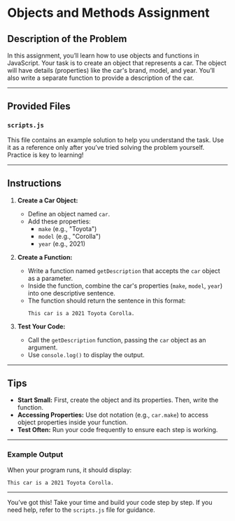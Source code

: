 # Objects and Methods Assignment

## Description of the Problem

In this assignment, you’ll learn how to use objects and functions in JavaScript. Your task is to create an object that represents a car. The object will have details (properties) like the car's brand, model, and year. You’ll also write a separate function to provide a description of the car.

---

## Provided Files

### `scripts.js`

This file contains an example solution to help you understand the task. Use it as a reference only after you’ve tried solving the problem yourself. Practice is key to learning!

---

## Instructions

1. **Create a Car Object:**

   - Define an object named `car`.
   - Add these properties:
     - `make` (e.g., "Toyota")
     - `model` (e.g., "Corolla")
     - `year` (e.g., 2021)

2. **Create a Function:**

   - Write a function named `getDescription` that accepts the `car` object as a parameter.
   - Inside the function, combine the car's properties (`make`, `model`, `year`) into one descriptive sentence.
   - The function should return the sentence in this format:
     ```
     This car is a 2021 Toyota Corolla.
     ```

3. **Test Your Code:**
   - Call the `getDescription` function, passing the `car` object as an argument.
   - Use `console.log()` to display the output.

---

## Tips

- **Start Small:** First, create the object and its properties. Then, write the function.
- **Accessing Properties:** Use dot notation (e.g., `car.make`) to access object properties inside your function.
- **Test Often:** Run your code frequently to ensure each step is working.

---

### Example Output

When your program runs, it should display:

```
This car is a 2021 Toyota Corolla.
```

---

You’ve got this! Take your time and build your code step by step. If you need help, refer to the `scripts.js` file for guidance.
